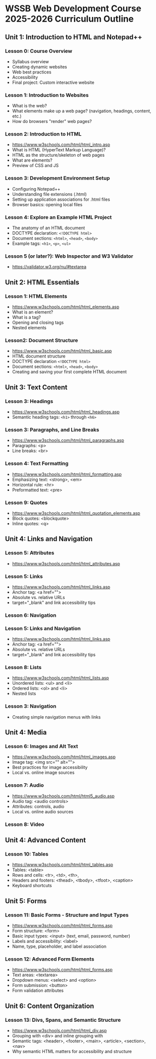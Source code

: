 # WSSB Web Development Course 2025-2026 Curriculum Outline
## Unit 1: Introduction to HTML and Notepad++

### Lesson 0: Course Overview
- Syllabus overview
- Creating dynamic websites
- Web best practices
- Accessibility
- Final project: Custom interactive website

### Lesson 1: Introduction to Websites
- What is the web?
- What elements make up a web page? (navigation, headings, content, etc.)
- How do browsers "render" web pages?

### Lesson 2: Introduction to HTML
- https://www.w3schools.com/html/html_intro.asp
- What is HTML (HyperText Markup Language)?
- HTML as the structure/skeleton of web pages
- What are elements?
- Preview of CSS and JS

### Lesson 3: Development Environment Setup
- Configuring Notepad++
- Understanding file extensions (.html)
- Setting up application associations for .html files
- Browser basics: opening local files

### Lesson 4: Explore an Example HTML Project
- The anatomy of an HTML document
- DOCTYPE declaration: `<!DOCTYPE html>`
- Document sections: `<html>`, `<head>`, `<body>`
- Example tags: `<h1>`, `<p>`, `<ul>`

### Lesson 5 (or later?): Web Inspector and W3 Validator
- https://validator.w3.org/nu/#textarea

## Unit 2: HTML Essentials
### Lesson 1: HTML Elements
- https://www.w3schools.com/html/html_elements.asp
- What is an element?
- What is a tag?
- Opening and closing tags
- Nested elements

### Lesson2: Document Structure
- https://www.w3schools.com/html/html_basic.asp
- HTML document structure
- DOCTYPE declaration `<!DOCTYPE html>`
- Document sections: `<html>`, `<head>`, `<body>`
- Creating and saving your first complete HTML document

## Unit 3: Text Content

### Lesson 3: Headings
- https://www.w3schools.com/html/html_headings.asp
- Semantic heading tags: `<h1>` through `<h6>`

### Lesson 3: Paragraphs, and Line Breaks
- https://www.w3schools.com/html/html_paragraphs.asp
- Paragraphs: \<p>
- Line breaks: \<br>

### Lesson 4: Text Formatting
- https://www.w3schools.com/html/html_formatting.asp
- Emphasizing text: \<strong>, \<em>
- Horizontal rule: \<hr>
- Preformatted text: \<pre>

### Lesson 9: Quotes
- https://www.w3schools.com/html/html_quotation_elements.asp
- Block quotes: \<blockquote>
- Inline quotes: \<q>

## Unit 4: Links and Navigation

### Lesson 5: Attributes
- https://www.w3schools.com/html/html_attributes.asp

### Lesson 5: Links
- https://www.w3schools.com/html/html_links.asp
- Anchor tag: \<a href="">
- Absolute vs. relative URLs
- target="_blank" and link accessibility tips

### Lesson 6: Navigation

### Lesson 5: Links and Navigation
- https://www.w3schools.com/html/html_links.asp
- Anchor tag: \<a href="">
- Absolute vs. relative URLs
- target="_blank" and link accessibility tips

### Lesson 8: Lists
- https://www.w3schools.com/html/html_lists.asp
- Unordered lists: \<ul> and \<li>
- Ordered lists: \<ol> and \<li>
- Nested lists

### Lesson 3: Navigation
- Creating simple navigation menus with links

## Unit 4: Media

### Lesson 6: Images and Alt Text
- https://www.w3schools.com/html/html_images.asp
- Image tag: \<img src="" alt="">
- Best practices for image accessibility
- Local vs. online image sources

### Lesson 7: Audio
- https://www.w3schools.com/html/html5_audio.asp
- Audio tag: \<audio controls>
- Attributes: controls, audio
- Local vs. online audio sources

### Lesson 8: Video

## Unit 4: Advanced Content

### Lesson 10: Tables
- https://www.w3schools.com/html/html_tables.asp
- Tables: \<table>
- Rows and cells: \<tr>, \<td>, \<th>,
- Headers and footers: \<thead>, \<tbody>, \<tfoot>, \<caption>
- Keyboard shortcuts

## Unit 5: Forms

### Lesson 11: Basic Forms - Structure and Input Types
- https://www.w3schools.com/html/html_forms.asp
- Form structure: \<form>
- Basic input types: \<input> (text, email, password, number)
- Labels and accessibility: \<label>
- Name, type, placeholder, and label association

### Lesson 12: Advanced Form Elements
- https://www.w3schools.com/html/html_forms.asp
- Text areas: \<textarea>
- Dropdown menus: \<select> and \<option>
- Form submission: \<button>
- Form validation attributes

## Unit 6: Content Organization

### Lesson 13: Divs, Spans, and Semantic Structure
- https://www.w3schools.com/html/html_div.asp
- Grouping with \<div> and inline grouping with <span>
- Semantic tags: \<header>, \<footer>, \<main>, \<article>, \<section>, \<nav>
- Why semantic HTML matters for accessibility and structure
